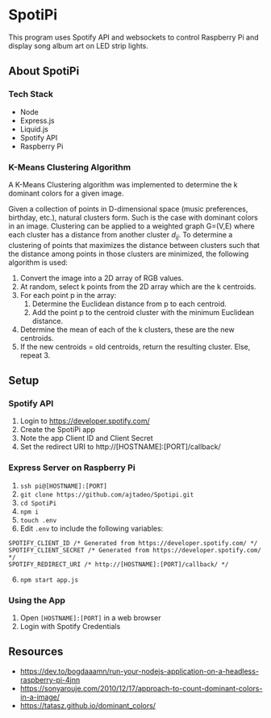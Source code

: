 # SpotiPi
This program uses Spotify API and websockets to control Raspberry Pi and display song album art on LED strip lights.

## About SpotiPi
### Tech Stack
* Node
* Express.js
* Liquid.js
* Spotify API
* Raspberry Pi


### K-Means Clustering Algorithm
A K-Means Clustering algorithm was implemented to determine the k dominant colors for a given image.  

Given a collection of points in D-dimensional space (music preferences, birthday, etc.), natural clusters form. Such is the case with dominant colors in an image. Clustering can be applied to a weighted graph G=(V,E) where each cluster has a distance from another cluster $d_{ij}$. To determine a clustering of points that maximizes the distance between clusters such that the distance among points in those clusters are minimized, the following algorithm is used:

1. Convert the image into a 2D array of RGB values.
2. At random, select k points from the 2D array which are the k centroids.
3. For each point p in the array:
   1. Determine the Euclidean distance from p to each centroid.
   2. Add the point p to the centroid cluster with the minimum Euclidean distance.
4. Determine the mean of each of the k clusters, these are the new centroids.
5. If the new centroids = old centroids, return the resulting cluster. Else, repeat 3.

## Setup
### Spotify API
1. Login to https://developer.spotify.com/
2. Create the SpotiPi app
3. Note the app Client ID and Client Secret
4. Set the redirect URI to http://[HOSTNAME]:[PORT]/callback/

### Express Server on Raspberry Pi
1. `ssh pi@[HOSTNAME]:[PORT]`
2. `git clone https://github.com/ajtadeo/Spotipi.git`
2. `cd SpotiPi`
3. `npm i`
4. `touch .env`
5. Edit `.env` to include the following variables:
```
SPOTIFY_CLIENT_ID /* Generated from https://developer.spotify.com/ */
SPOTIFY_CLIENT_SECRET /* Generated from https://developer.spotify.com/ */
SPOTIFY_REDIRECT_URI /* http://[HOSTNAME]:[PORT]/callback/ */
```

6. `npm start app.js`

### Using the App
1. Open `[HOSTNAME]:[PORT]` in a web browser
2. Login with Spotify Credentials

## Resources
* https://dev.to/bogdaaamn/run-your-nodejs-application-on-a-headless-raspberry-pi-4jnn
* https://sonyarouje.com/2010/12/17/approach-to-count-dominant-colors-in-a-image/
* https://tatasz.github.io/dominant_colors/